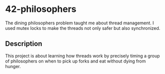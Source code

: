 # 42-philosophers
The dining philosophers problem taught me about thread management. I used mutex locks to make the threads not only safer but also synchronized.


## Description ##
This project is about learning how threads work by precisely timing a group of philosophers on when to pick up forks and eat without dying from hunger.
